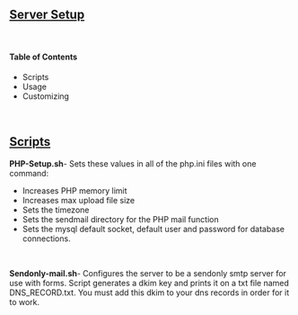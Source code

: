 <!DOCTYPE html>
<head>
  <!-- STYLING -->
  <link rel="stylesheet" href="iamryancook.com/css/stylesheet.css">
</head>
<body>
  <u><h2>Server Setup</h2></u>
    <br>
     <h4>Table of Contents</h4>
  <ul>
    <li>Scripts</li>
    <li>Usage</li>
    <li>Customizing</li>
  </ul>
  <br>
  <u><h2>Scripts</h2></u>
  <p><strong>PHP-Setup.sh</strong>- Sets these values  in all of the php.ini files with one command: 
    <ul>
      <li>Increases PHP memory limit</li> 
      <li>Increases max upload file size</li> 
      <li>Sets the timezone</li> 
      <li>Sets the sendmail directory for the PHP mail function</li> 
      <li>Sets the mysql default socket, default user and password for database connections.</li>
  </ul>
  <br>
  <p><strong>Sendonly-mail.sh</strong>- Configures the server to be a sendonly smtp server for use with forms. Script generates a dkim key and prints it on a txt file named DNS_RECORD.txt. You must add this dkim to your dns records in order for it to work.</p>
  
